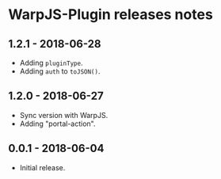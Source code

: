 # WarpJS-Plugin releases notes

## 1.2.1 - 2018-06-28

- Adding `pluginType`.
- Adding `auth` to `toJSON()`.

## 1.2.0 - 2018-06-27

- Sync version with WarpJS.
- Adding "portal-action".

## 0.0.1 - 2018-06-04

- Initial release.

